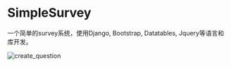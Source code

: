 # SimpleSurvey
一个简单的survey系统，使用Django, Bootstrap, Datatables, Jquery等语言和库开发。

![create_question](https://raw.githubusercontent.com/xshen1898/SimpleSurvey/master/survey/static/images/create_question.png "create_question")